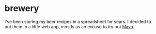# brewery

I've been storing my beer recipes in a spreadsheet for years. I decided to put them in a little web app, mostly as an excuse to try out [Mavo](https://mavo.io).